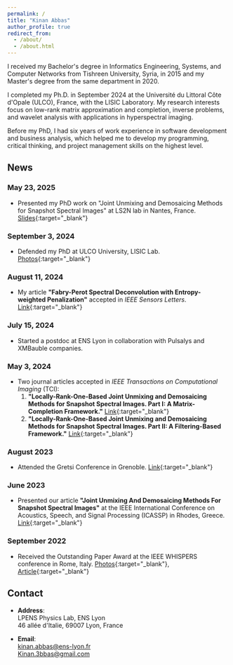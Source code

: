```yaml
---
permalink: /
title: "Kinan Abbas"
author_profile: true
redirect_from: 
  - /about/
  - /about.html
---
```


I received my Bachelor's degree in Informatics Engineering, Systems, and Computer Networks from Tishreen University, Syria, in 2015 and my Master's degree from the same department in 2020.

I completed my Ph.D. in September 2024 at the Université du Littoral Côte d'Opale (ULCO), France, with the LISIC Laboratory. My research interests focus on low-rank matrix approximation and completion, inverse problems, and wavelet analysis with applications in hyperspectral imaging.

Before my PhD, I had six years of work experience in software development and business analysis, which helped me to develop my programming, critical thinking, and project management skills on the highest level.

## News
### May 23, 2025
- Presented my PhD work on "Joint Unmixing and Demosaicing Methods for Snapshot Spectral Images" at LS2N lab in Nantes, France. [Slides](https://kinan3bb3s.github.io/files/Joint_Unmixing_and%20Demosaicing_Kinan_ABBAS.pdf){:target="_blank"}

### September 3, 2024
- Defended my PhD at ULCO University, LISIC Lab. [Photos](https://www.linkedin.com/feed/update/urn:li:activity:7236968286125502464/){:target="_blank"}

### August 11, 2024
- My article **"Fabry-Perot Spectral Deconvolution with Entropy-weighted Penalization"** accepted in *IEEE Sensors Letters*. [Link](https://ieeexplore.ieee.org/document/10631300?source=authoralert){:target="_blank"}

### July 15, 2024
- Started a postdoc at ENS Lyon in collaboration with Pulsalys and XMBauble companies. 

### May 3, 2024
- Two journal articles accepted in *IEEE Transactions on Computational Imaging* (TCI):
  1. **"Locally-Rank-One-Based Joint Unmixing and Demosaicing Methods for Snapshot Spectral Images. Part I: A Matrix-Completion Framework."** [Link](https://ieeexplore.ieee.org/document/10535266){:target="_blank"}
  2. **"Locally-Rank-One-Based Joint Unmixing and Demosaicing Methods for Snapshot Spectral Images. Part II: A Filtering-Based Framework."** [Link](https://ieeexplore.ieee.org/document/10535201){:target="_blank"}

### August 2023
- Attended the Gretsi Conference in Grenoble. [Link](https://www.linkedin.com/posts/kinan-abbas-ph-d-8b6949193_bienvenue-au-gretsi23-activity-7100100246180966400-W2wS?utm_source=share&utm_medium=member_desktop){:target="_blank"}

### June 2023
- Presented our article **"Joint Unmixing And Demosaicing Methods For Snapshot Spectral Images"** at the IEEE International Conference on Acoustics, Speech, and Signal Processing (ICASSP) in Rhodes, Greece. [Link](https://ieeexplore.ieee.org/document/10096740){:target="_blank"}

### September 2022
- Received the Outstanding Paper Award at the IEEE WHISPERS conference in Rome, Italy. [Photos](https://www.linkedin.com/posts/kinan-abbas-ph-d-8b6949193_lisic-ieeeabrwhispers-ulco-activity-6975740035841056769-7cTx?utm_source=share&utm_medium=member_desktop){:target="_blank"}, [Article](https://ieeexplore.ieee.org/document/9955128){:target="_blank"}


## Contact

- **Address**:  
  LPENS Physics Lab, ENS Lyon  
  46 allée d'Italie, 69007 Lyon, France

- **Email**:  
  [kinan.abbas@ens-lyon.fr](mailto:kinan.abbas@ens-lyon.fr)  
  [Kinan.3bbas@gmail.com](mailto:Kinan.3bbas@gmail.com)

